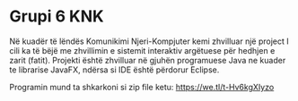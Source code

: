 
# Grupi 6 KNK

Në kuadër të lëndës Komunikimi Njeri-Kompjuter kemi zhvilluar një project I cili ka të bëjë me zhvillimin e sistemit interaktiv argëtuese për hedhjen e zarit (fatit).
Projekti është zhvilluar në gjuhën programuese Java ne kuader te librarise JavaFX, ndërsa si IDE është përdorur Eclipse.

Programin mund ta shkarkoni si zip file ketu: https://we.tl/t-Hv6kgXIyzo




